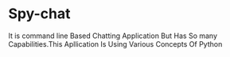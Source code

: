 # Spy-chat
It is command line Based Chatting Application But Has So many Capabilities.This Apllication Is Using Various Concepts Of Python
